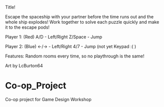 Title!

Escape the spaceship with your partner before the time runs out and the whole ship explodes!
Work together to solve each puzzle quickly and make it to the escape pods!

Player 1: (Red)
A/D - Left/Right
Z/Space - Jump

Player 2: (Blue)
<-/-> - Left/Right
4/7 - Jump
(not yet Keypad :( )

Features:
Random rooms every time, so no playthrough is the same!

Art by LcBurton64

# Co-op_Project
Co-op project for Game Design Workshop
